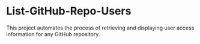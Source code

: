 # List-GitHub-Repo-Users
This project automates the process of retrieving and displaying user access information for any GitHub repository.

